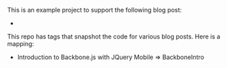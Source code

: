 This is an example project to support the following blog post:
* <insert url here when it is written>

This repo has tags that snapshot the code for various blog posts.  Here is a mapping:
* Introduction to Backbone.js with JQuery Mobile => BackboneIntro